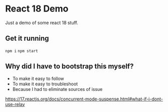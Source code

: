 # React 18 Demo

Just a demo of some react 18 stuff.

## Get it running

`npm i`
`npm start`

## Why did I have to bootstrap this myself?

- To make it easy to follow
- To make it easy to troubleshoot
- Because I had to eliminate sources of issue

https://17.reactjs.org/docs/concurrent-mode-suspense.html#what-if-i-dont-use-relay
